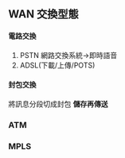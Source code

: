 ## WAN 交換型態
#### 電路交換
1. PSTN 網路交換系統->即時語音
2. ADSL(下載/上傳/POTS)
#### 封包交換
將訊息分段切成封包
**儲存再傳送**
### ATM
### MPLS
